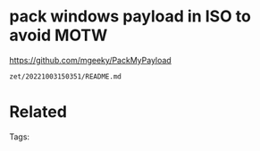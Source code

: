 # pack windows payload in ISO to avoid MOTW
https://github.com/mgeeky/PackMyPayload

` zet/20221003150351/README.md `

# Related


Tags:

    
